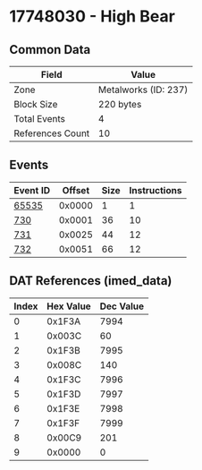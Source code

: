 # 17748030 - High Bear

## Common Data

| Field            | Value                |
|------------------|----------------------|
| Zone             | Metalworks (ID: 237) |
| Block Size       | 220 bytes            |
| Total Events     | 4                    |
| References Count | 10                   |

## Events

| Event ID            | Offset   |   Size |   Instructions |
|---------------------|----------|--------|----------------|
| [65535](./65535.md) | 0x0000   |      1 |              1 |
| [730](./730.md)     | 0x0001   |     36 |             10 |
| [731](./731.md)     | 0x0025   |     44 |             12 |
| [732](./732.md)     | 0x0051   |     66 |             12 |

## DAT References (imed_data)

|   Index | Hex Value   |   Dec Value |
|---------|-------------|-------------|
|       0 | 0x1F3A      |        7994 |
|       1 | 0x003C      |          60 |
|       2 | 0x1F3B      |        7995 |
|       3 | 0x008C      |         140 |
|       4 | 0x1F3C      |        7996 |
|       5 | 0x1F3D      |        7997 |
|       6 | 0x1F3E      |        7998 |
|       7 | 0x1F3F      |        7999 |
|       8 | 0x00C9      |         201 |
|       9 | 0x0000      |           0 |
